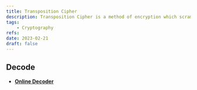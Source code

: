 ```yaml
---
title: Transposition Cipher
description: Transposition Cipher is a method of encryption which scrambles the positions of characters without changing the characters themselves.
tags:
    - Cryptography
refs:
date: 2023-02-21
draft: false
---
```


## Decode

- **[Online Decoder](https://www.dcode.fr/transposition-cipher)**